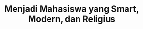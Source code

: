 ---
layout:   certificate
title:    "Menjadi Mahasiswa yang Smart, Modern, dan Religius"
slug:     seminar-mahasiswasmart
category: seminar
issuer:   "Direktorat Pusat Pengembangan Karier Universitas Telkom"
---